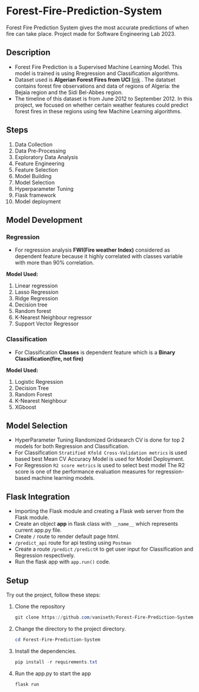 # Forest-Fire-Prediction-System

Forest Fire Prediction System gives the most accurate predictions of when fire can take place. Project made for Software Engineering Lab 2023.

## Description

* Forest Fire Prediction is a Supervised Machine Learning Model. This model is trained is using Rregression and Classification algorithms.
* Dataset used is **Algerian Forest Fires from UCI** [link](https://archive.ics.uci.edu/ml/datasets/Algerian+Forest+Fires+Dataset++#) . The datatset contains forest fire observations and data of regions of Algeria: the Bejaia region and the Sidi Bel-Abbes region.
* The timeline of this dataset is from June 2012 to September 2012. In this project, we focused on whether certain weather features could predict forest fires in these regions using few Machine Learning algorithms.

## Steps

1. Data Collection
2. Data Pre-Processing
3. Exploratory Data Analysis
4. Feature Engineering
5. Feature Selection
6. Model Building
7. Model Selection
8. Hyperparameter Tuning
9. Flask framework
10. Model deployment

## Model Development

### **Regression**

* For regression analysis **FWI(Fire weather Index)** considered as dependent feature because it highly correlated with classes variable with more than 90% correlation.

**Model Used:**

1. Linear regression
2. Lasso Regression
3. Ridge Regression
4. Decision tree
5. Random forest
6. K-Nearest Neighbour regressor
7. Support Vector Regressor

### **Classification**

* For Classification **Classes** is dependent feature which is a **Binary Classification(fire, not fire)**

**Model Used:**

1. Logistic Regression
2. Decision Tree
3. Random Forest
4. K-Nearest Neighbour
5. XGboost

## Model Selection

* HyperParameter Tuning Randomized Gridsearch CV is done for top 2 models for both Regression and Classification.
* For Classification `Stratified Kfold Cross-Validation metrics` is used based best Mean CV Accuracy Model is used for Model Deployment.
* For Regression `R2 score metrics` is used to select best model The R2 score is one of the performance evaluation measures for regression-based machine learning models.

## Flask Integration

* Importing the Flask module and creating a Flask web server from the Flask module.
* Create an object **app** in flask class with `__name__` which represents current app.py file.
* Create `/` route to render default page html.
* `/predict_api` route for api testing using `Postman`
* Create a route `/predict` `/predictR` to get user input for Classification and Regression respectively.
* Run the flask app with `app.run()` code.

## Setup

Try out the project, follow these steps:

1. Clone the repository

   ```powershell
   git clone https://github.com/vaniseth/Forest-Fire-Prediction-System.git
   ```
2. Change the directory to the project directory.

   ```powershell
   cd Forest-Fire-Prediction-System
   ```
3. Install the dependencies.

   ```powershell
   pip install -r requirements.txt 
   ```
4. Run the app.py to start the app

   ```powershell
   flask run
   ```
